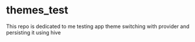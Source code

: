 # themes_test
This repo is dedicated to me testing app theme switching with provider and persisting it using hive
